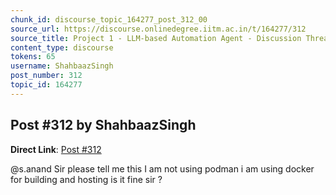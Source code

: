 ```yaml
---
chunk_id: discourse_topic_164277_post_312_00
source_url: https://discourse.onlinedegree.iitm.ac.in/t/164277/312
source_title: Project 1 - LLM-based Automation Agent - Discussion Thread [TDS Jan 2025]
content_type: discourse
tokens: 65
username: ShahbaazSingh
post_number: 312
topic_id: 164277
---
```


## Post #312 by ShahbaazSingh

**Direct Link**: [Post #312](https://discourse.onlinedegree.iitm.ac.in/t/164277/312)

@s.anand Sir please tell me this I am not using podman i am using docker for building and hosting is it fine sir ?
